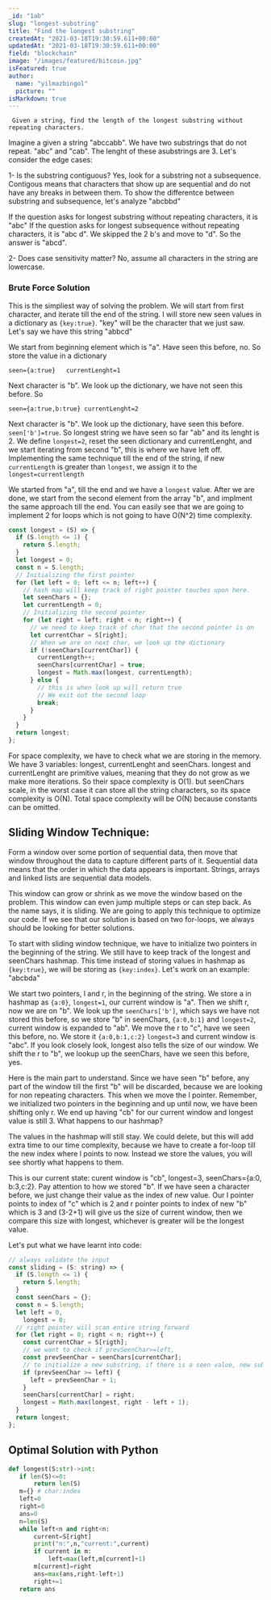 ```yaml
---
_id: "1ab"
slug: "longest-substring"
title: "Find the longest substring"
createdAt: "2021-03-18T19:30:59.611+00:00"
updatedAt: "2021-03-18T19:30:59.611+00:00"
field: "blockchain"
image: "/images/featured/bitcoin.jpg"
isFeatured: true
author:
  name: "yilmazbingol"
  picture: ""
isMarkdown: true
---
```


     Given a string, find the length of the longest substring without repeating characters.

Imagine a given a string "abccabb". We have two substrings that do not repeat. "abc" and "cab". The lenght of these asubstrings are 3. Let's consider the edge cases:

1- Is the substring contiguous?
Yes, look for a substring not a subsequence. Contigous means that characters that show up are sequential and do not have any breaks in between them. To show the differentce between substring and subsequence, let's analyze "abcbbd"

If the question asks for longest substring without repeating characters, it is "abc"
If the question asks for longest subsequence without repeating characters, it is "abc d". We skipped the 2 b's and move to "d". So the answer is "abcd".

2- Does case sensitivity matter?
No, assume all characters in the string are lowercase.

### Brute Force Solution

This is the simpliest way of solving the problem. We will start from first character, and iterate till the end of the string. I will store new seen values in a dictionary as `{key:true}`. "key" will be the character that we just saw. Let's say we have this string "abbcd"

We start from beginning element which is "a". Have seen this before, no. So store the value in a dictionary

    seen={a:true}   currentLenght=1

Next character is "b". We look up the dictionary, we have not seen this before. So

    seen={a:true,b:true} currentLenght=2

Next character is "b". We look up the dictionary, have seen this before. `seen['b']=true`. So longest string we have seen so far "ab" and its lenght is 2. We define `longest=2`, reset the seen dictionary and currentLenght, and we start iterating from second "b", this is where we have left off. Implementing the same technique till the end of the string, if new `currentLength` is greater than `longest`, we assign it to the `longest=currentlength`

We started from "a", till the end and we have a `longest` value. After we are done, we start from the second element from the array "b", and implment the same approach till the end. You can easily see that we are going to implement 2 for loops which is not going to have O(N^2) time complexity.

```js
const longest = (S) => {
  if (S.length <= 1) {
    return S.length;
  }
  let longest = 0;
  const n = S.length;
  // Initializing the first pointer
  for (let left = 0; left <= n; left++) {
    // hash map will keep track of right pointer touches upon here.
    let seenChars = {};
    let currentLength = 0;
    // Initializing the second pointer
    for (let right = left; right < n; right++) {
      // we need to keep track of char that the second pointer is on
      let currentChar = S[right];
      // When we are on next char, we look up the dictionary
      if (!seenChars[currentChar]) {
        currentLength++;
        seenChars[currentChar] = true;
        longest = Math.max(longest, currentLength);
      } else {
        // this is when look up will return true
        // We exit out the second loop
        break;
      }
    }
  }
  return longest;
};
```

For space complexity, we have to check what we are storing in the memory. We have 3 variables: longest, currentLenght and seenChars. longest and currentLenght are primitive values, meaning that they do not grow as we make more iterations. So their space complexity is O(1). but seenChars scale, in the worst case it can store all the string characters, so its space complexity is O(N). Total space complexity will be O(N) because constants can be omitted.

## Sliding Window Technique:

Form a window over some portion of sequential data, then move that window throughout the data to capture different parts of it. Sequential data means that the order in which the data appears is important. Strings, arrays and linked lists are sequential data models.

This window can grow or shrink as we move the window based on the problem. This window can even jump multiple steps or can step back. As the name says, it is sliding. We are going to apply this technique to optimize our code. If we see that our solution is based on two for-loops, we always should be looking for better solutions.

To start with sliding window technique, we have to initialize two pointers in the beginning of the string. We still have to keep track of the longest and seenChars hashmap. This time instead of storing values in hashmap as `{key:true}`, we will be storing as `{key:index}`. Let's work on an example: "abcbda"

We start two pointers, l and r, in the beginning of the string. We store a in hashmap as `{a:0}`, `longest=1`, our current window is "a". Then we shift r, now we are on "b". We look up the `seenChars['b']`, which says we have not stored this before, so we store "b" in seenChars, `{a:0,b:1}` and `longest=2`, current window is expanded to "ab". We move the r to "c", have we seen this before, no. We store it `{a:0,b:1,c:2}` `longest=3` and current window is "abc". If you look closely look, longest also tells the size of our window. We shift the r to "b", we lookup up the seenChars, have we seen this before, yes.

Here is the main part to understand. Since we have seen "b" before, any part of the window till the first "b" will be discarded, because we are looking for non repeating characters. This when we move the l pointer. Remember, we initialized two pointers in the beginning and up until now, we have been shifting only r. We end up having "cb" for our current window and longest value is still 3. What happens to our hashmap?

The values in the hashmap will still stay. We could delete, but this will add extra time to our time complexity, because we have to create a for-loop till the new index where l points to now. Instead we store the values, you will see shortly what happens to them.

This is our current state: curent window is "cb", longest=3, seenChars={a:0, b:3,c:2}. Pay attention to how we stored "b". If we have seen a character before, we just change their value as the index of new value. Our l pointer points to index of "c" which is 2 and r pointer points to index of new "b" which is 3 and (3-2+1) will give us the size of current window, then we compare this size with longest, whichever is greater will be the longest value.

Let's put what we have learnt into code:

```js
// always validate the input
const sliding = (S: string) => {
  if (S.length <= 1) {
    return S.length;
  }
  const seenChars = {};
  const n = S.length;
  let left = 0,
    longest = 0;
  // right pointer will scan entire string forward
  for (let right = 0; right < n; right++) {
    const currentChar = S[rigth];
    // we want to check if prevSeenChar>=left,
    const prevSeenChar = seenChars[currentChar];
    // to initialize a new substring, if there is a seen value, new substring will start right after seen value
    if (prevSeenChar >= left) {
      left = prevSeenChar + 1;
    }
    seenChars[currentChar] = right;
    longest = Math.max(longest, right - left + 1);
  }
  return longest;
};
```

## Optimal Solution with Python

```py
def longest(S:str)->int:
   if len(S)<=0:
       return len(S)
   m={} # char:index
   left=0
   right=0
   ans=0
   n=len(S)
   while left<n and right<n:
       current=S[right]
       print("n:",n,"current:",current)
       if current in m:
           left=max(left,m[current]+1)
       m[current]=right
       ans=max(ans,right-left+1)
       right+=1
   return ans
```
